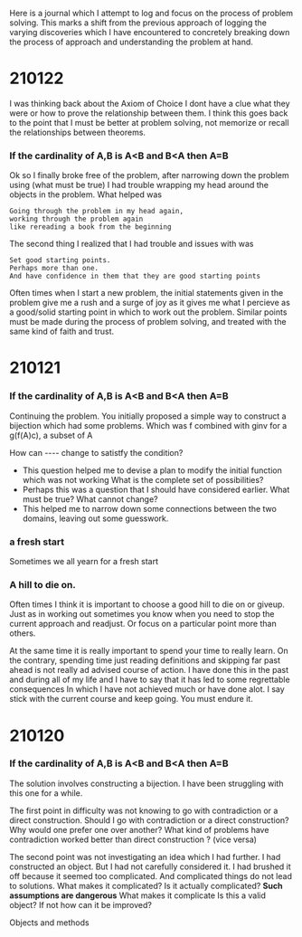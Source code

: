 Here is a journal which I attempt to log and focus on the process of problem solving.
This marks a shift from the previous approach of logging the varying discoveries which I have encountered
to concretely breaking down the process of approach and understanding the problem at hand.

# 210122

I was thinking back about the Axiom of Choice
I dont have a clue what they were or how to prove the relationship between them.
I think this goes back to the point that I must be better at problem solving, not memorize or recall the relationships between theorems.

### If the cardinality of A,B is A<B and B<A then A=B

Ok so I finally broke free of the problem, after narrowing down the problem using (what must be true)
I had trouble wrapping my head around the objects in the problem.
What helped was 

```
Going through the problem in my head again, 
working through the problem again
like rereading a book from the beginning
```
The second thing I realized that I had trouble and issues with was
```
Set good starting points.
Perhaps more than one.
And have confidence in them that they are good starting points
```
Often times when I start a new problem, the initial statements given in the problem give me a rush and a surge of joy as it gives me what I percieve as a good/solid starting point in which to work out the problem. Similar points must be made during the process of problem solving, and treated with the same kind of faith and trust.


# 210121

### If the cardinality of A,B is A<B and B<A then A=B

Continuing the problem. You initially proposed a simple way to construct a bijection which had some problems.
Which was f combined with ginv for a g(f(A)c), a subset of A

How can ---- change to satistfy the condition?
* This question helped me to devise a plan to modify the initial function which was not working
What is the complete set of possibilities?
* Perhaps this was a question that I should have considered earlier.
What must be true? What cannot change?
* This helped me to narrow down some connections between the two domains, leaving out some guesswork.

### a fresh start

Sometimes we all yearn for a fresh start

### A hill to die on.

Often times I think it is important to choose a good hill to die on or giveup.
Just as in working out sometimes you know when you need to stop the current approach and readjust.
Or focus on a particular point more than others.

At the same time it is really important to spend your time to really learn.
On the contrary, spending time just reading definitions and skipping far past ahead is not really ad advised course of action.
I have done this in the past and during all of my life and I have to say that it has led to some regrettable consequences
In which I have not achieved much or have done alot.
I say stick with the current course and keep going. You must endure it.

# 210120

### If the cardinality of A,B is A<B and B<A then A=B

The solution involves constructing a bijection.
I have been struggling with this one for a while.

The first point in difficulty was not knowing to go with contradiction or a direct construction.
Should I go with contradiction or a direct construction?
Why would one prefer one over another?
What kind of problems have contradiction worked better than direct construction ? (vice versa)

The second point was not investigating an idea which I had further.
I had constructed an object. But I had not carefully considered it.
I had brushed it off because it seemed too complicated. And complicated things do not lead to solutions.
What makes it complicated?
Is it actually complicated?
**Such assumptions are dangerous**
What makes it complicate
Is this a valid object?
If not how can it be improved?

Objects and methods



